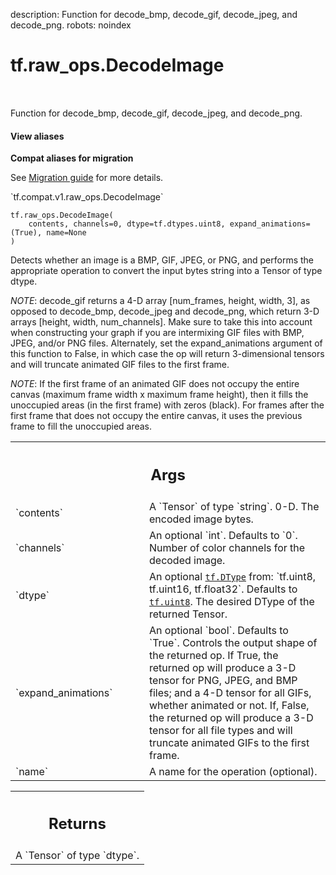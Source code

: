 description: Function for decode_bmp, decode_gif, decode_jpeg, and decode_png.
robots: noindex

# tf.raw_ops.DecodeImage

<!-- Insert buttons and diff -->

<table class="tfo-notebook-buttons tfo-api nocontent" align="left">

</table>



Function for decode_bmp, decode_gif, decode_jpeg, and decode_png.

<section class="expandable">
  <h4 class="showalways">View aliases</h4>
  <p>
<b>Compat aliases for migration</b>
<p>See
<a href="https://www.tensorflow.org/guide/migrate">Migration guide</a> for
more details.</p>
<p>`tf.compat.v1.raw_ops.DecodeImage`</p>
</p>
</section>

<pre class="devsite-click-to-copy prettyprint lang-py tfo-signature-link">
<code>tf.raw_ops.DecodeImage(
    contents, channels=0, dtype=tf.dtypes.uint8, expand_animations=(True), name=None
)
</code></pre>



<!-- Placeholder for "Used in" -->

Detects whether an image is a BMP, GIF, JPEG, or PNG, and performs the
appropriate operation to convert the input bytes string into a Tensor of type
dtype.

*NOTE*: decode_gif returns a 4-D array [num_frames, height, width, 3], as
opposed to decode_bmp, decode_jpeg and decode_png, which return 3-D arrays
[height, width, num_channels]. Make sure to take this into account when
constructing your graph if you are intermixing GIF files with BMP, JPEG, and/or
PNG files. Alternately, set the expand_animations argument of this function to
False, in which case the op will return 3-dimensional tensors and will truncate
animated GIF files to the first frame.

*NOTE*: If the first frame of an animated GIF does not occupy the entire
canvas (maximum frame width x maximum frame height), then it fills the
unoccupied areas (in the first frame) with zeros (black). For frames after the
first frame that does not occupy the entire canvas, it uses the previous
frame to fill the unoccupied areas.

<!-- Tabular view -->
 <table class="responsive fixed orange">
<colgroup><col width="214px"><col></colgroup>
<tr><th colspan="2"><h2 class="add-link">Args</h2></th></tr>

<tr>
<td>
`contents`
</td>
<td>
A `Tensor` of type `string`. 0-D. The encoded image bytes.
</td>
</tr><tr>
<td>
`channels`
</td>
<td>
An optional `int`. Defaults to `0`.
Number of color channels for the decoded image.
</td>
</tr><tr>
<td>
`dtype`
</td>
<td>
An optional <a href="../../tf/dtypes/DType.md"><code>tf.DType</code></a> from: `tf.uint8, tf.uint16, tf.float32`. Defaults to <a href="../../tf.md#uint8"><code>tf.uint8</code></a>.
The desired DType of the returned Tensor.
</td>
</tr><tr>
<td>
`expand_animations`
</td>
<td>
An optional `bool`. Defaults to `True`.
Controls the output shape of the returned op. If True, the returned op will
produce a 3-D tensor for PNG, JPEG, and BMP files; and a 4-D tensor for all
GIFs, whether animated or not. If, False, the returned op will produce a 3-D
tensor for all file types and will truncate animated GIFs to the first frame.
</td>
</tr><tr>
<td>
`name`
</td>
<td>
A name for the operation (optional).
</td>
</tr>
</table>



<!-- Tabular view -->
 <table class="responsive fixed orange">
<colgroup><col width="214px"><col></colgroup>
<tr><th colspan="2"><h2 class="add-link">Returns</h2></th></tr>
<tr class="alt">
<td colspan="2">
A `Tensor` of type `dtype`.
</td>
</tr>

</table>

